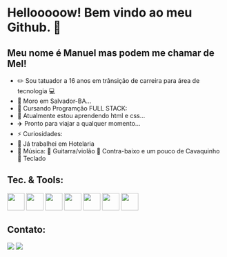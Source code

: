 #  Hellooooow! Bem vindo ao meu Github. 🤘
## Meu nome é Manuel mas podem me chamar de Mel!

- ✏️ Sou tatuador a 16 anos em trânsição de carreira para área de tecnologia 💻
- 💒 Moro em Salvador-BA...
- 💾 Cursando Programção FULL STACK:
- 🌱 Atualmente estou aprendendo html e css...
- ✈️ Pronto para viajar a qualquer momento...
- ⚡ Curiosidades: 
-    🏨 Já trabalhei em Hotelaria
- 🎼 Música:
   🎸 Guitarra/violão 🎻 Contra-baixo e um pouco de Cavaquinho
   🎹 Teclado

## Tec. & Tools:

<img src="https://cdn.jsdelivr.net/gh/devicons/devicon/icons/python/python-original.svg" width="40" height="40"/>  <img src="https://cdn.jsdelivr.net/gh/devicons/devicon/icons/mysql/mysql-original-wordmark.svg" width="40" height="40" /> <img src="https://cdn.jsdelivr.net/gh/devicons/devicon/icons/pycharm/pycharm-original.svg" width="40" height="40" /> <img src="https://cdn.jsdelivr.net/gh/devicons/devicon/icons/vscode/vscode-original.svg" width="40" height="40" />  <img src="https://cdn.jsdelivr.net/gh/devicons/devicon/icons/fastapi/fastapi-original-wordmark.svg" width="40" height="40"/> <img src="https://cdn.jsdelivr.net/gh/devicons/devicon/icons/html5/html5-original.svg" width="40" height="40"/>  <img src="https://cdn.jsdelivr.net/gh/devicons/devicon/icons/css3/css3-original.svg" width="40" height="40" />
          
 
## Contato:

<a href="https://instagram.com/n.4rtes" target="_blank"><img src="https://img.shields.io/badge/-Instagram-%23E4405F?style=for-the-badge&logo=instagram&logoColor=white" target="_blank"></a> 
<a href = "mailto:melvistattoo@gmail.com"><img src="https://img.shields.io/badge/Gmail-D14836?style=for-the-badge&logo=gmail&logoColor=white" target="_blank"></a>


          
